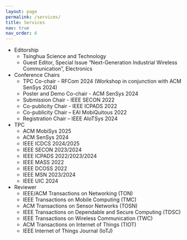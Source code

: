 ```yaml
---
layout: page
permalink: /services/
title: Services
nav: true
nav_order: 6
---
```


- Editorship
    - Tsinghua Science and Technology
    - Guest Editor, Special Issue “Next-Generation Industrial Wireless Communication”, Electronics
- Conference Chairs
    - TPC Co-chair -  RFCom 2024 (Workshop in conjunction with ACM SenSys 2024)
    - Poster and Demo Co-chair - ACM SenSys 2024
    - Submission Chair -  IEEE SECON 2022
    - Co-publicity Chair - IEEE ICPADS 2022
    - Co-publicity Chair – EAI MobiQuitous 2022
    - Registration Chair – IEEE AIoTSys 2024
- TPC
    - ACM MobiSys 2025
    - ACM SenSys 2024
    - IEEE ICDCS 2024/2025
    - IEEE SECON 2023/2024
    - IEEE ICPADS 2022/2023/2024
    - IEEE MASS 2022
    - IEEE DCOSS 2022
    - IEEE MSN 2023/2024
    - IEEE UIC 2024
- Reviewer
    - IEEE/ACM Transactions on Networking (TON)
    - IEEE Transactions on Mobile Computing (TMC)
    - ACM Transactions on Sensor Networks (TOSN)
    - IEEE Transactions on Dependable and Secure Computing (TDSC)
    - IEEE Transactions on Wireless Communication (TWC)
    - ACM Transactions on Internet of Things (TIOT)
    - IEEE Internet of Things Journal (IoTJ)

